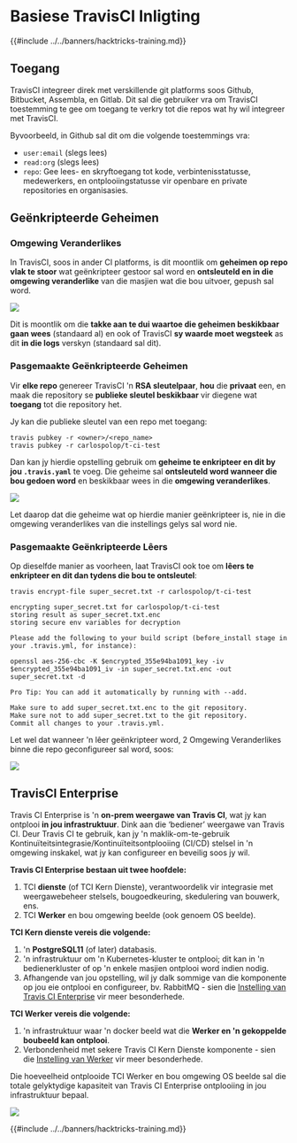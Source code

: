 # Basiese TravisCI Inligting

{{#include ../../banners/hacktricks-training.md}}

## Toegang

TravisCI integreer direk met verskillende git platforms soos Github, Bitbucket, Assembla, en Gitlab. Dit sal die gebruiker vra om TravisCI toestemming te gee om toegang te verkry tot die repos wat hy wil integreer met TravisCI.

Byvoorbeeld, in Github sal dit om die volgende toestemmings vra:

- `user:email` (slegs lees)
- `read:org` (slegs lees)
- `repo`: Gee lees- en skryftoegang tot kode, verbintenisstatusse, medewerkers, en ontplooiingstatusse vir openbare en private repositories en organisasies.

## Geënkripteerde Geheimen

### Omgewing Veranderlikes

In TravisCI, soos in ander CI platforms, is dit moontlik om **geheimen op repo vlak te stoor** wat geënkripteer gestoor sal word en **ontsleuteld en in die omgewing veranderlike** van die masjien wat die bou uitvoer, gepush sal word.

![](<../../images/image (203).png>)

Dit is moontlik om die **takke aan te dui waartoe die geheimen beskikbaar gaan wees** (standaard al) en ook of TravisCI **sy waarde moet wegsteek** as dit **in die logs** verskyn (standaard sal dit).

### Pasgemaakte Geënkripteerde Geheimen

Vir **elke repo** genereer TravisCI 'n **RSA sleutelpaar**, **hou** die **privaat** een, en maak die repository se **publieke sleutel beskikbaar** vir diegene wat **toegang** tot die repository het.

Jy kan die publieke sleutel van een repo met toegang:
```
travis pubkey -r <owner>/<repo_name>
travis pubkey -r carlospolop/t-ci-test
```
Dan kan jy hierdie opstelling gebruik om **geheime te enkripteer en dit by jou `.travis.yaml`** te voeg. Die geheime sal **ontsleuteld word wanneer die bou gedoen word** en beskikbaar wees in die **omgewing veranderlikes**.

![](<../../images/image (139).png>)

Let daarop dat die geheime wat op hierdie manier geënkripteer is, nie in die omgewing veranderlikes van die instellings gelys sal word nie.

### Pasgemaakte Geënkripteerde Lêers

Op dieselfde manier as voorheen, laat TravisCI ook toe om **lêers te enkripteer en dit dan tydens die bou te ontsleutel**:
```
travis encrypt-file super_secret.txt -r carlospolop/t-ci-test

encrypting super_secret.txt for carlospolop/t-ci-test
storing result as super_secret.txt.enc
storing secure env variables for decryption

Please add the following to your build script (before_install stage in your .travis.yml, for instance):

openssl aes-256-cbc -K $encrypted_355e94ba1091_key -iv $encrypted_355e94ba1091_iv -in super_secret.txt.enc -out super_secret.txt -d

Pro Tip: You can add it automatically by running with --add.

Make sure to add super_secret.txt.enc to the git repository.
Make sure not to add super_secret.txt to the git repository.
Commit all changes to your .travis.yml.
```
Let wel dat wanneer 'n lêer geënkripteer word, 2 Omgewing Veranderlikes binne die repo geconfigureer sal word, soos:

![](<../../images/image (170).png>)

## TravisCI Enterprise

Travis CI Enterprise is 'n **on-prem weergawe van Travis CI**, wat jy kan ontplooi **in jou infrastruktuur**. Dink aan die ‘bediener’ weergawe van Travis CI. Deur Travis CI te gebruik, kan jy 'n maklik-om-te-gebruik Kontinuïteitsintegrasie/Kontinuïteitsontplooiing (CI/CD) stelsel in 'n omgewing inskakel, wat jy kan configureer en beveilig soos jy wil.

**Travis CI Enterprise bestaan uit twee hoofdele:**

1. TCI **dienste** (of TCI Kern Dienste), verantwoordelik vir integrasie met weergawebeheer stelsels, bougoedkeuring, skedulering van bouwerk, ens.
2. TCI **Werker** en bou omgewing beelde (ook genoem OS beelde).

**TCI Kern dienste vereis die volgende:**

1. 'n **PostgreSQL11** (of later) databasis.
2. 'n infrastruktuur om 'n Kubernetes-kluster te ontplooi; dit kan in 'n bedienerkluster of op 'n enkele masjien ontplooi word indien nodig.
3. Afhangende van jou opstelling, wil jy dalk sommige van die komponente op jou eie ontplooi en configureer, bv. RabbitMQ - sien die [Instelling van Travis CI Enterprise](https://docs.travis-ci.com/user/enterprise/tcie-3.x-setting-up-travis-ci-enterprise/) vir meer besonderhede.

**TCI Werker vereis die volgende:**

1. 'n infrastruktuur waar 'n docker beeld wat die **Werker en 'n gekoppelde boubeeld kan ontplooi**.
2. Verbondenheid met sekere Travis CI Kern Dienste komponente - sien die [Instelling van Werker](https://docs.travis-ci.com/user/enterprise/setting-up-worker/) vir meer besonderhede.

Die hoeveelheid ontplooide TCI Werker en bou omgewing OS beelde sal die totale gelyktydige kapasiteit van Travis CI Enterprise ontplooiing in jou infrastruktuur bepaal.

![](<../../images/image (199).png>)

{{#include ../../banners/hacktricks-training.md}}
